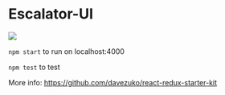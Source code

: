 # Escalator-UI

![](https://media.giphy.com/media/3oriO9RdRgottNhM0o/source.gif)

`npm start` to run on localhost:4000

`npm test` to test

More info: https://github.com/davezuko/react-redux-starter-kit
